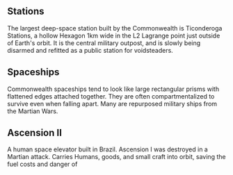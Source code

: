 ## Stations
The largest deep-space station built by the Commonwealth is Ticonderoga Stations, a hollow Hexagon 1km wide in the L2 Lagrange point just outside of Earth's orbit. It is the central military outpost, and is slowly being disarmed and refitted as a public station for voidsteaders. 
## Spaceships
Commonwealth spaceships tend to look like large rectangular prisms with flattened edges attached together. They are often compartmentalized to survive even when falling apart. Many are repurposed military ships from the Martian Wars.
## Ascension II
A human space elevator built in Brazil. Ascension I was destroyed in a Martian attack. Carries Humans, goods, and small craft into orbit, saving the fuel costs and danger of 